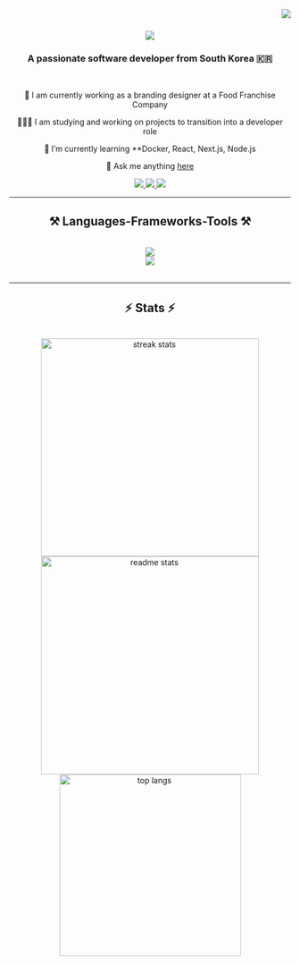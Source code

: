 <img align="right" src="https://visitor-badge.laobi.icu/badge?page_id=JangDongMin-Mouhajii.JangDongMin-Mouhajii" />

<h1 align="center">
    <img src="https://readme-typing-svg.herokuapp.com/?font=Righteous&size=35&center=true&vCenter=true&width=500&height=70&duration=4000&lines=Hi+Nice+to+meet+you!+👋;+I'm+Danny+Jang!;" />
</h1>

<h3 align="center">A passionate software developer from South Korea 🇰🇷</h3>

<br/>

<div align="center">
 
 🔭 I am currently working as a branding designer at a Food Franchise Company
 
 🧑🏻‍💻 I am studying and working on projects to transition into a developer role
 
 🌱 I’m currently learning **Docker, React, Next.js, Node.js

💬 Ask me anything [here](https://github.com/JangDongMin-Mouhajii/JangDongMin-Mouhajii/issues)

 </div>
 
<div align="center"> 
  <a href="mailto:qpwoeiruty1134@gmail.com">
    <img src="https://img.shields.io/badge/Gmail-333333?style=for-the-badge&logo=gmail&logoColor=red" />
  </a>
  <a href="https://www.linkedin.com/in/dongmin-jang-788a47231/" target="_blank">
    <img src="https://img.shields.io/badge/LinkedIn-0077B5?style=for-the-badge&logo=linkedin&logoColor=white" target="_blank" />
  </a>
  <a href="https://mouhajii-designer.notion.site/MOUHAJII-ceb19ff0e5774e9d847582efe13eebfc?pvs=4" target="_blank">
     <img src="https://img.shields.io/badge/Design.Portfolio-FF5722?style=for-the-badge&logo=todoist&logoColor=white" target="_blank" />
  </a> 
</div>

 <hr/>
 
<h2 align="center">⚒️ Languages-Frameworks-Tools ⚒️</h2>
<br/>
<div align="center">
    <img src="https://skillicons.dev/icons?i=react,html,css,vscode,github,figma,tailwind,git,ai,ps,pr" /><br>
    <img src="https://skillicons.dev/icons?i=nodejs,python,javascript,typescript,mongodb,nextjs,mysql" /><br>
</div>

<br/>

<hr/>

<h2 align="center">⚡ Stats ⚡</h2>
<br>
<div align=center>
  <img width=390 src="https://streak-stats.demolab.com/?user=JangDongMin-Mouhajii&count_private=true&theme=react&border_radius=10" alt="streak stats"/>
  <img width=390 src="https://github-readme-stats.vercel.app/api?username=JangDongMin-Mouhajii&show_icons=true&theme=react&rank_icon=github&border_radius=10" alt="readme stats" />
  <br/>
  <img width=325 align="center" src="https://github-readme-stats.vercel.app/api/top-langs/?username=JangDongMin-Mouhajii&hide=HTML&langs_count=8&layout=compact&theme=react&border_radius=10&size_weight=0.5&count_weight=0.5&exclude_repo=github-readme-stats" alt="top langs" />
</div>

<br/><br/>

